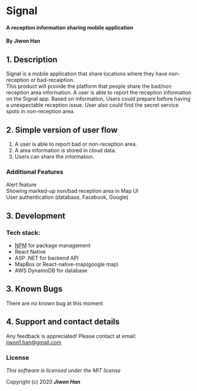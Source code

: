 
# Signal

#### A reception information sharing mobile application 

#### By Jiwon Han

## 1. Description

Signal is a mobile application that share locations where they have non-reception or bad-recaiption.
<br/>
This product will provide the platform that people share the bad/non reception area information. A user is able to report the reception information on the Signal app. Based on information, Users could prepare before having a unexpectable reception issue. User also could find the secret service spots in non-reception area.

## 2. Simple version of user flow

1. A user is able to report bad or non-reception area.
2. A area information is stored in cloud data.
2. Users can share the information.

### Additional Features
Alert feature </br>
Showing marked-up non/bad reception area in Map UI</br>
User authentication (database, Facebook, Google)

## 3. Development

### Tech stack:

+ [NPM](https://www.npmjs.com/) for package management
+ React Native
+ ASP .NET for backend API
+ MapBox or React-native-map(google map)
+ AWS DynamoDB for database

## 3. Known Bugs

There are no known bug at this moment

## 4. Support and contact details

Any feedback is appreciated! Please contact at email: jiwon1.han@gmail.com

### License

*This software is licensed under the MIT license*

Copyright (c) 2020 **_Jiwon Han_**
